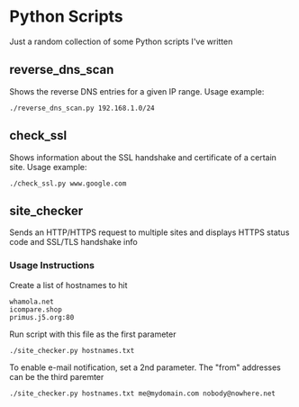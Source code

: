 
# Python Scripts

Just a random collection of some Python scripts I've written

## reverse_dns_scan

Shows the reverse DNS entries for a given IP range. Usage example:

```
./reverse_dns_scan.py 192.168.1.0/24
```

## check_ssl

Shows information about the SSL handshake and certificate of a certain site.  Usage example:

```
./check_ssl.py www.google.com
```

## site_checker

Sends an HTTP/HTTPS request to multiple sites and displays HTTPS status code and SSL/TLS handshake info

### Usage Instructions

Create a list of hostnames to hit

```
whamola.net
icompare.shop
primus.j5.org:80
```

Run script with this file as the first parameter

```
./site_checker.py hostnames.txt
```

To enable e-mail notification, set a 2nd parameter. The "from" addresses can be the third paremter

```
./site_checker.py hostnames.txt me@mydomain.com nobody@nowhere.net
```
